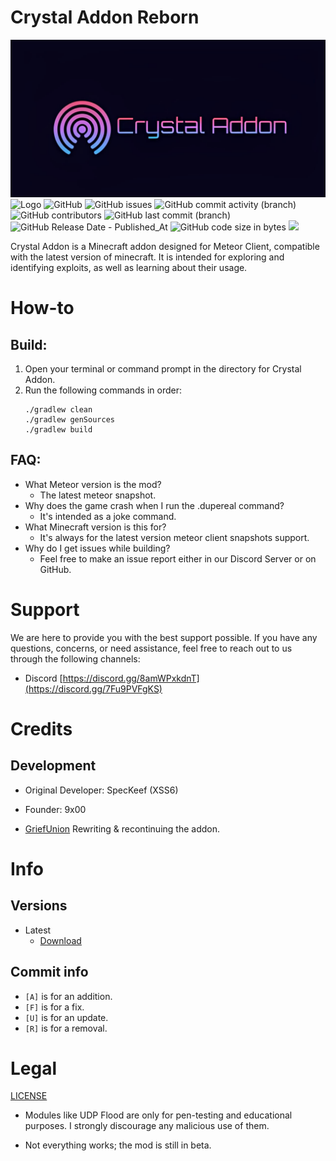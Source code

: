 # Crystal Addon Reborn

![Logo](images/Banner.jpg)
![Logo](https://cdn.discordapp.com/attachments/1176921428801618020/1176921448686833674/approved.png)
![GitHub](https://img.shields.io/github/license/GriefUnion/Crystal-Addon-Reborn)
![GitHub issues](https://img.shields.io/github/issues/GriefUnion/Crystal-Addon-Reborn)
![GitHub commit activity (branch)](https://img.shields.io/github/commit-activity/t/GriefUnion/Crystal-Addon-Reborn)
![GitHub contributors](https://img.shields.io/github/contributors/GriefUnion/Crystal-Addon-Reborn)
![GitHub last commit (branch)](https://img.shields.io/github/last-commit/GriefUnion/Crystal-Addon-Reborn/main)
![GitHub Release Date - Published_At](https://img.shields.io/github/release-date/GriefUnion/Crystal-Addon-Reborn)
![GitHub code size in bytes](https://img.shields.io/github/languages/code-size/GriefUnion/Crystal-Addon-Reborn)
[![](https://tokei.rs/b1/github/GriefUnion/Crystal-Addon-Reborn?category=lines)](https://github.com/GriefUnion/Crystal-Addon-Reborn)

Crystal Addon is a Minecraft addon designed for Meteor Client, compatible with the latest version of minecraft. It is intended for exploring and identifying exploits, as well as learning about their usage.

# How-to
## Build:
1. Open your terminal or command prompt in the directory for Crystal Addon.
2. Run the following commands in order:
    ```shell
   ./gradlew clean
    ./gradlew genSources
    ./gradlew build
    ```
   
## FAQ:
* What Meteor version is the mod?
  * The latest meteor snapshot.
* Why does the game crash when I run the .dupereal command?
  * It's intended as a joke command.
* What Minecraft version is this for?
  * It's always for the latest version meteor client snapshots support.
* Why do I get issues while building? 
  * Feel free to make an issue report either in our Discord Server or on GitHub.

# Support

We are here to provide you with the best support possible. If you have any questions, concerns, or need assistance, feel free to reach out to us through the following channels:

* Discord [https://discord.gg/8amWPxkdnT](https://discord.gg/7Fu9PVFgKS)

# Credits

## Development

* Original Developer: SpecKeef (XSS6)

* Founder: 9x00

* [GriefUnion](https://github.com/GriefUnion) Rewriting & recontinuing the addon.

# Info 

## Versions
* Latest
  * [Download](https://github.com/GriefUnion/Crystal-Addon-Reborn/releases/latest)

## Commit info
* `[A]` is for an addition.
* `[F]` is for a fix.
* `[U]` is for an update.
* `[R]` is for a removal.

# Legal

[LICENSE](https://github.com/GriefUnion/Crystal-Addon-Reborn/blob/main/LICENSE)

* Modules like UDP Flood are only for pen-testing and educational purposes. I strongly discourage any malicious use of them.

* Not everything works; the mod is still in beta.
